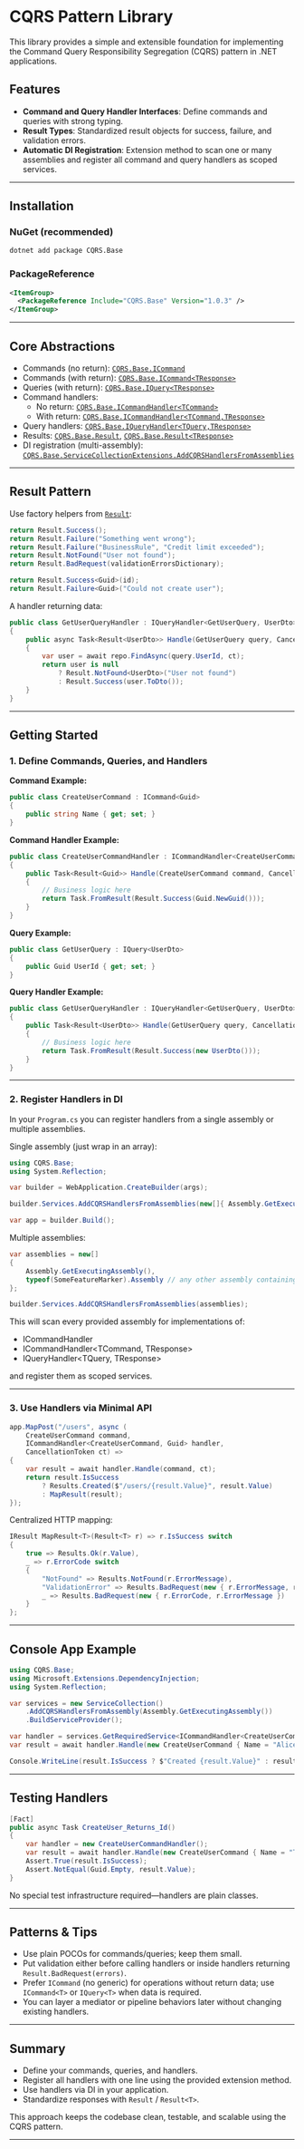 # CQRS Pattern Library

This library provides a simple and extensible foundation for implementing the Command Query Responsibility Segregation (CQRS) pattern in .NET applications.

## Features
- **Command and Query Handler Interfaces**: Define commands and queries with strong typing.
- **Result Types**: Standardized result objects for success, failure, and validation errors.
- **Automatic DI Registration**: Extension method to scan one or many assemblies and register all command and query handlers as scoped services.

---

## Installation

### NuGet (recommended)
```bash
dotnet add package CQRS.Base
```

### PackageReference
```xml
<ItemGroup>
  <PackageReference Include="CQRS.Base" Version="1.0.3" />
</ItemGroup>
```

---

## Core Abstractions

- Commands (no return): [`CQRS.Base.ICommand`](src/ICommand.cs)
- Commands (with return): [`CQRS.Base.ICommand<TResponse>`](src/ICommand.cs)
- Queries (with return): [`CQRS.Base.IQuery<TResponse>`](src/IQuery.cs)
- Command handlers: 
  - No return: [`CQRS.Base.ICommandHandler<TCommand>`](src/ICommandHandler.cs)
  - With return: [`CQRS.Base.ICommandHandler<TCommand,TResponse>`](src/ICommandHandler.cs)
- Query handlers: [`CQRS.Base.IQueryHandler<TQuery,TResponse>`](src/IQueryHandler.cs)
- Results: [`CQRS.Base.Result`](src/Result.cs), [`CQRS.Base.Result<TResponse>`](src/ResultTResponse.cs)
- DI registration (multi-assembly): [`CQRS.Base.ServiceCollectionExtensions.AddCQRSHandlersFromAssemblies`](src/ServiceCollectionExtensions.cs)

---

## Result Pattern

Use factory helpers from [`Result`](src/Result.cs):
```csharp
return Result.Success();
return Result.Failure("Something went wrong");
return Result.Failure("BusinessRule", "Credit limit exceeded");
return Result.NotFound("User not found");
return Result.BadRequest(validationErrorsDictionary);

return Result.Success<Guid>(id);
return Result.Failure<Guid>("Could not create user");
```

A handler returning data:
```csharp
public class GetUserQueryHandler : IQueryHandler<GetUserQuery, UserDto>
{
    public async Task<Result<UserDto>> Handle(GetUserQuery query, CancellationToken ct = default)
    {
        var user = await repo.FindAsync(query.UserId, ct);
        return user is null
            ? Result.NotFound<UserDto>("User not found")
            : Result.Success(user.ToDto());
    }
}
```

---

## Getting Started

### 1. Define Commands, Queries, and Handlers

**Command Example:**
```csharp
public class CreateUserCommand : ICommand<Guid>
{
    public string Name { get; set; }
}
```

**Command Handler Example:**
```csharp
public class CreateUserCommandHandler : ICommandHandler<CreateUserCommand, Guid>
{
    public Task<Result<Guid>> Handle(CreateUserCommand command, CancellationToken cancellationToken = default)
    {
        // Business logic here
        return Task.FromResult(Result.Success(Guid.NewGuid()));
    }
}
```

**Query Example:**
```csharp
public class GetUserQuery : IQuery<UserDto>
{
    public Guid UserId { get; set; }
}
```

**Query Handler Example:**
```csharp
public class GetUserQueryHandler : IQueryHandler<GetUserQuery, UserDto>
{
    public Task<Result<UserDto>> Handle(GetUserQuery query, CancellationToken cancellationToken = default)
    {
        // Business logic here
        return Task.FromResult(Result.Success(new UserDto()));
    }
}
```

---

### 2. Register Handlers in DI

In your `Program.cs` you can register handlers from a single assembly or multiple assemblies.

Single assembly (just wrap in an array):
```csharp
using CQRS.Base;
using System.Reflection;

var builder = WebApplication.CreateBuilder(args);

builder.Services.AddCQRSHandlersFromAssemblies(new[]{ Assembly.GetExecutingAssembly() });

var app = builder.Build();
```

Multiple assemblies:
```csharp
var assemblies = new[]
{
    Assembly.GetExecutingAssembly(),
    typeof(SomeFeatureMarker).Assembly // any other assembly containing handlers
};

builder.Services.AddCQRSHandlersFromAssemblies(assemblies);
```

This will scan every provided assembly for implementations of:
* ICommandHandler<TCommand>
* ICommandHandler<TCommand, TResponse>
* IQueryHandler<TQuery, TResponse>

and register them as scoped services.

---

### 3. Use Handlers via Minimal API

```csharp
app.MapPost("/users", async (
    CreateUserCommand command,
    ICommandHandler<CreateUserCommand, Guid> handler,
    CancellationToken ct) =>
{
    var result = await handler.Handle(command, ct);
    return result.IsSuccess
        ? Results.Created($"/users/{result.Value}", result.Value)
        : MapResult(result);
});
```

Centralized HTTP mapping:
```csharp
IResult MapResult<T>(Result<T> r) => r.IsSuccess switch
{
    true => Results.Ok(r.Value),
    _ => r.ErrorCode switch
    {
        "NotFound" => Results.NotFound(r.ErrorMessage),
        "ValidationError" => Results.BadRequest(new { r.ErrorMessage, r.Errors }),
        _ => Results.BadRequest(new { r.ErrorCode, r.ErrorMessage })
    }
};
```

---

## Console App Example

```csharp
using CQRS.Base;
using Microsoft.Extensions.DependencyInjection;
using System.Reflection;

var services = new ServiceCollection()
    .AddCQRSHandlersFromAssembly(Assembly.GetExecutingAssembly())
    .BuildServiceProvider();

var handler = services.GetRequiredService<ICommandHandler<CreateUserCommand, Guid>>();
var result = await handler.Handle(new CreateUserCommand { Name = "Alice" });

Console.WriteLine(result.IsSuccess ? $"Created {result.Value}" : result.ErrorMessage);
```

---

## Testing Handlers

```csharp
[Fact]
public async Task CreateUser_Returns_Id()
{
    var handler = new CreateUserCommandHandler();
    var result = await handler.Handle(new CreateUserCommand { Name = "Test" });
    Assert.True(result.IsSuccess);
    Assert.NotEqual(Guid.Empty, result.Value);
}
```

No special test infrastructure required—handlers are plain classes.

---

## Patterns & Tips

- Use plain POCOs for commands/queries; keep them small.
- Put validation either before calling handlers or inside handlers returning `Result.BadRequest(errors)`.
- Prefer `ICommand` (no generic) for operations without return data; use `ICommand<T>` or `IQuery<T>` when data is required.
- You can layer a mediator or pipeline behaviors later without changing existing handlers.

---

## Summary
- Define your commands, queries, and handlers.
- Register all handlers with one line using the provided extension method.
- Use handlers via DI in your application.
- Standardize responses with `Result` / `Result<T>`.

This approach keeps the codebase clean, testable, and scalable using the CQRS pattern.

---

##
